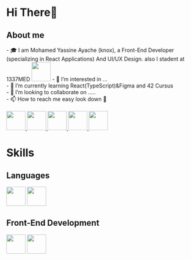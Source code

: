 <h1>Hi There👋</h1>
<h2>About me</h2>
- 🎓 I am Mohamed Yassine Ayache (knox), a Front-End Developer (specializing in React Applications) And UI/UX Design. also I stadent at 1337MED 
<img src="https://user-images.githubusercontent.com/80540449/204174731-33bc9c60-a8e3-4d51-925a-878cf5695149.svg" width="50px"/>
- 👀 I’m interested in ... <br>
- 🌱 I’m currently learning React(TypeScript)&Figma and 42 Cursus<br>
- 💞️ I’m looking to collaborate on ..... <br>
- 📫 How to reach me easy look down 🙂</br> <br>
<div style="position: center;">
<a  href="https://www.linkedin.com/in/mohamed-yassine-ayache-875931217">
<img src="https://user-images.githubusercontent.com/80540449/205543096-1d223587-8484-4c0f-bcf6-b6fe7c11d84d.svg"  width="50px"/>
</a>

<a  href="https://www.figma.com/@knox764">
<img src="https://user-images.githubusercontent.com/80540449/205542488-2e07d336-ac48-4664-819a-9851b53344b5.svg"  width="50px"/>
</a>

<a  href="https://knox764.netlify.app/">
<img src="https://user-images.githubusercontent.com/80540449/205543189-bebf074f-cb50-41a5-85a5-597bd4140753.png"  width="50px"/>
</a>

<a  href="https://www.behance.net/yassineayache1">
<img src="https://user-images.githubusercontent.com/80540449/205542702-f79ed702-6170-49d2-9ff7-a7e45f29c776.svg"  width="50px"/>
</a>

<a  href="mailto:yassinepro764@gmail.com">
<img src="https://user-images.githubusercontent.com/80540449/205542797-f4721f9e-ef63-4a0f-986f-43b5414e3e99.svg"  width="50px"/>
</a>
</div>

<h1>Skills</h1>

<h2>Languages</h2>
<div style="position : inline">
<img src="https://user-images.githubusercontent.com/80540449/205087056-83beaa81-64ca-42b2-942d-079717ad1047.svg"  width="50px"/>
<img src="https://user-images.githubusercontent.com/80540449/205087151-600671f0-21af-4d14-af44-4631476732a3.svg"  width="50px"/>
</div>

<h2>Front-End Development</h2>
<div style="position : inline">
<img src="https://user-images.githubusercontent.com/80540449/205087056-83beaa81-64ca-42b2-942d-079717ad1047.svg"  width="50px"/>
<img src="https://user-images.githubusercontent.com/80540449/205087151-600671f0-21af-4d14-af44-4631476732a3.svg"  width="50px"/>
</div>
